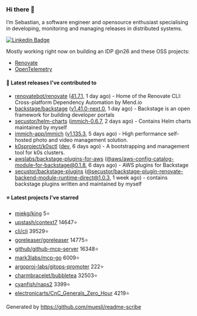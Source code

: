 ### Hi there 👋

I’m Sebastian, a software engineer and opensource enthusiast specialising in developing, monitoring and managing releases in distributed systems.    

[![Linkedin Badge](https://img.shields.io/badge/-LinkedIn-blue?style=flat&logo=Linkedin&logoColor=white&link=https://www.linkedin.com/in/sebastian-poxhofer/)](https://www.linkedin.com/in/sebastian-poxhofer/)

Mostly working right now on building an IDP @n26 and these OSS projects:
- [Renovate](https://github.com/renovatebot/renovate)
- [OpenTelemetry](https://github.com/open-telemetry)



#### 🚀 Latest releases I've contributed to

- [renovatebot/renovate](https://github.com/renovatebot/renovate) ([41.7.1](https://github.com/renovatebot/renovate/releases/tag/41.7.1), 1 day ago) - Home of the Renovate CLI: Cross-platform Dependency Automation by Mend.io
- [backstage/backstage](https://github.com/backstage/backstage) ([v1.41.0-next.0](https://github.com/backstage/backstage/releases/tag/v1.41.0-next.0), 1 day ago) - Backstage is an open framework for building developer portals
- [secustor/helm-charts](https://github.com/secustor/helm-charts) ([immich-0.6.7](https://github.com/secustor/helm-charts/releases/tag/immich-0.6.7), 2 days ago) - Contains Helm charts maintained by myself
- [immich-app/immich](https://github.com/immich-app/immich) ([v1.135.3](https://github.com/immich-app/immich/releases/tag/v1.135.3), 5 days ago) - High performance self-hosted photo and video management solution.
- [k0sproject/k0sctl](https://github.com/k0sproject/k0sctl) ([dev](https://github.com/k0sproject/k0sctl/releases/tag/dev), 6 days ago) - A bootstrapping and management tool for k0s clusters.
- [awslabs/backstage-plugins-for-aws](https://github.com/awslabs/backstage-plugins-for-aws) ([@aws/aws-config-catalog-module-for-backstage@0.1.8](https://github.com/awslabs/backstage-plugins-for-aws/releases/tag/%40aws/aws-config-catalog-module-for-backstage%400.1.8), 6 days ago) - AWS plugins for Backstage
- [secustor/backstage-plugins](https://github.com/secustor/backstage-plugins) ([@secustor/backstage-plugin-renovate-backend-module-runtime-direct@1.0.3](https://github.com/secustor/backstage-plugins/releases/tag/%40secustor/backstage-plugin-renovate-backend-module-runtime-direct%401.0.3), 1 week ago) - contains backstage plugins written and maintained by myself

#### ⭐ Latest projects I've starred

- [miekg/king](https://github.com/miekg/king) 5⭐
- [upstash/context7](https://github.com/upstash/context7) 14647⭐
- [cli/cli](https://github.com/cli/cli) 39529⭐
- [goreleaser/goreleaser](https://github.com/goreleaser/goreleaser) 14775⭐
- [github/github-mcp-server](https://github.com/github/github-mcp-server) 16348⭐
- [mark3labs/mcp-go](https://github.com/mark3labs/mcp-go) 6009⭐
- [argoproj-labs/gitops-promoter](https://github.com/argoproj-labs/gitops-promoter) 222⭐
- [charmbracelet/bubbletea](https://github.com/charmbracelet/bubbletea) 32503⭐
- [cyanfish/naps2](https://github.com/cyanfish/naps2) 3399⭐
- [electronicarts/CnC_Generals_Zero_Hour](https://github.com/electronicarts/CnC_Generals_Zero_Hour) 4219⭐



Generated by https://github.com/muesli/readme-scribe

